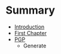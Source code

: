 # Summary

* [Introduction](README.md)
* [First Chapter](chapter1.md)
* [PGP](pgp.md)
   * Generate

